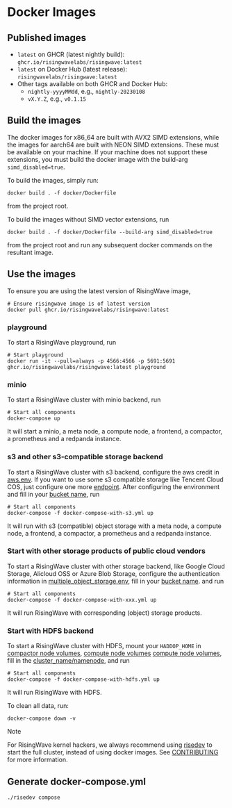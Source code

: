 # Docker Images

## Published images

- `latest` on GHCR (latest nightly build): `ghcr.io/risingwavelabs/risingwave:latest`
- `latest` on Docker Hub (latest release): `risingwavelabs/risingwave:latest`
- Other tags available on both GHCR and Docker Hub:
  - `nightly-yyyyMMdd`, e.g., `nightly-20230108`
  - `vX.Y.Z`, e.g., `v0.1.15`

## Build the images

The docker images for x86_64 are built with AVX2 SIMD extensions, while the images for aarch64 are built with NEON SIMD extensions. These must be available on your machine. If your machine does not support these extensions, you must build the docker image with the build-arg `simd_disabled=true`.

To build the images, simply run:

```
docker build . -f docker/Dockerfile
```

from the project root.

To build the images without SIMD vector extensions, run

```
docker build . -f docker/Dockerfile --build-arg simd_disabled=true
```

from the project root and run any subsequent docker commands on the resultant image.

## Use the images

To ensure you are using the latest version of RisingWave image,

```
# Ensure risingwave image is of latest version
docker pull ghcr.io/risingwavelabs/risingwave:latest
```

### playground
To start a RisingWave playground, run

```
# Start playground
docker run -it --pull=always -p 4566:4566 -p 5691:5691 ghcr.io/risingwavelabs/risingwave:latest playground
```

### minio
To start a RisingWave cluster with minio backend, run

```
# Start all components
docker-compose up
```

It will start a minio, a meta node, a compute node, a frontend, a compactor, a prometheus and a redpanda instance.

### s3 and other s3-compatible storage backend
To start a RisingWave cluster with s3 backend, configure the aws credit in [aws.env](https://github.com/risingwavelabs/risingwave/blob/main/docker/aws.env).
If you want to use some s3 compatible storage like Tencent Cloud COS, just configure one more [endpoint](https://github.com/risingwavelabs/risingwave/blob/a2684461e379ce73f8d730982147439e2379de16/docker/aws.env#L7).
After configuring the environment and fill in your [bucket name](https://github.com/risingwavelabs/risingwave/blob/a2684461e379ce73f8d730982147439e2379de16/docker/docker-compose-with-s3.yml#L196), run

```
# Start all components
docker-compose -f docker-compose-with-s3.yml up
```

It will run with s3 (compatible) object storage with a meta node, a compute node, a frontend, a compactor, a prometheus and a redpanda instance.

### Start with other storage products of  public cloud vendors
To start a RisingWave cluster with other storage backend, like Google Cloud Storage, Alicloud OSS or Azure Blob Storage, configure the authentication information in [multiple_object_storage.env](https://github.com/risingwavelabs/risingwave/blob/main/docker/multiple_object_storage.env), fill in your [bucket name](https://github.com/risingwavelabs/risingwave/blob/a2684461e379ce73f8d730982147439e2379de16/docker/docker-compose-with-gcs.yml#L196).
and run

```
# Start all components
docker-compose -f docker-compose-with-xxx.yml up
```

It will run RisingWave with corresponding (object) storage products.

### Start with HDFS backend
To start a RisingWave cluster with HDFS, mount your `HADDOP_HOME` in [compactor node volumes](https://github.com/risingwavelabs/risingwave/blob/a2684461e379ce73f8d730982147439e2379de16/docker/docker-compose-with-hdfs.yml#L28), [compute node volumes](https://github.com/risingwavelabs/risingwave/blob/a2684461e379ce73f8d730982147439e2379de16/docker/docker-compose-with-hdfs.yml#L112) [compute node volumes](https://github.com/risingwavelabs/risingwave/blob/a2684461e379ce73f8d730982147439e2379de16/docker/docker-compose-with-hdfs.yml#L218), fill in the [cluster_name/namenode](https://github.com/risingwavelabs/risingwave/blob/a2684461e379ce73f8d730982147439e2379de16/docker/docker-compose-with-hdfs.yml#L202),
and run

```
# Start all components
docker-compose -f docker-compose-with-hdfs.yml up
```

It will run RisingWave with HDFS.

To clean all data, run:

```
docker-compose down -v
```

> [!NOTE]
>
> For RisingWave kernel hackers, we always recommend using [risedev](../src/risedevtool/README.md) to start the full cluster, instead of using docker images.
> See [CONTRIBUTING](../CONTRIBUTING.md) for more information.

## Generate docker-compose.yml

```bash
./risedev compose
```
